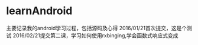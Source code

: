 # learnAndroid
主要记录我的android学习过程，包括源码及心得
2016/01/21首次提交，这是个测试
2016/02/21提交第二课，学习如何使用rxbinging,学会函数式响应式变成

